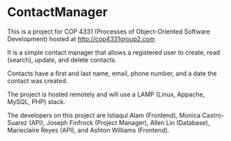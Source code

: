# ContactManager
This is a project for COP 4331 (Processes of Object-Oriented Software Development) hosted at http://cop4331group2.com

It is a simple contact manager that allows a registered user to create, read (search), update, and delete contacts.

Contacts have a first and last name, email, phone number, and a date the contact was created.

The project is hosted remotely and will use a LAMP (Linux, Appache, MySQL, PHP) stack.

The developers on this project are Istiaqul Alam (Frontend), Monica Castro-Suarez (API), Joseph Finfrock (Project Manager), Allen Lin (Database), Marieclaire Reyes (API), and Ashton Williams (Frontend).
